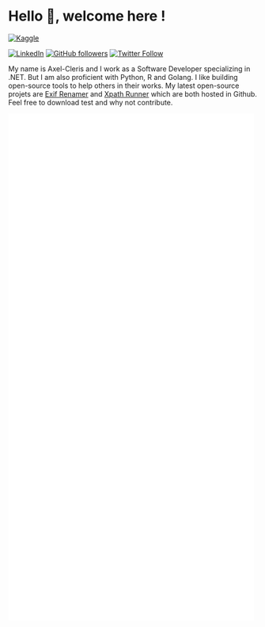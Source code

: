 # Hello 👋, welcome here !

[![Kaggle](https://img.shields.io/badge/kaggle-%2320BEFF.svg?&style=for-the-badge&logo=kaggle&logoColor=white)](https://www.kaggle.com/agailloty)

[![LinkedIn][linkedin-shield]][linkedin-url]
[![GitHub followers](https://img.shields.io/github/followers/agailloty.svg?style=social&label=Follow&maxAge=100)](https://github.com/agailloty?tab=followers)
[![Twitter Follow](https://img.shields.io/twitter/follow/cleris_mr.svg?style=social)](https://twitter.com/cleris_mr)  

My name is Axel-Cleris and I work as a Software Developer specializing in .NET. But I am also proficient with Python, R and Golang. 
I like building open-source tools to help others in their works. 
My latest open-source projets are [Exif Renamer](https://github.com/agailloty/ExifRenamer) and [Xpath Runner](https://github.com/agailloty/xpathrunner) which are both hosted in Github. Feel free to download test and why not contribute. 

[linkedin-shield]: https://img.shields.io/badge/-LinkedIn-black.svg?style=flat-square&logo=linkedin&colorB=555
[linkedin-url]: https://www.linkedin.com/in/cgailloty/

<picture>
  <img src="/github-metrics.svg" alt="Metrics">
</picture>
